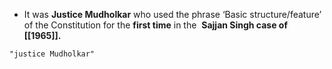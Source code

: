  - It was **Justice Mudholkar** who used the phrase ‘Basic structure/feature’ of the Constitution for the **first time** in the  **Sajjan Singh case of [[1965]].**

```query
"justice Mudholkar"
```